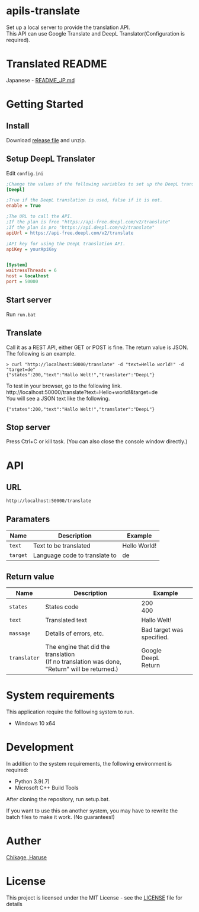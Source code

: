 # apils-translate
Set up a local server to provide the translation API.  
This API can use Google Translate and DeepL Translator(Configuration is required).

# Translated README
Japanese - [README_JP.md](https://github.com/chikage8640/apils-translate/blob/main/docments/README_JP.md)

# Getting Started
## Install
Download [release file](https://github.com/chikage8640/apils-translate/releases) and unzip.

## Setup DeepL Translater
Edit `config.ini`

```ini:config.ini
;Change the values of the following variables to set up the DeepL translation.
[Deepl]

;True if the DeepL translation is used, false if it is not.
enable = True

;The URL to call the API.
;If the plan is free "https://api-free.deepl.com/v2/translate"
;If the plan is pro "https://api.deepl.com/v2/translate"
apiUrl = https://api-free.deepl.com/v2/translate

;API key for using the DeepL translation API.
apiKey = yourApiKey


[System]
waitressThreads = 6
host = localhost
port = 50000
```


## Start server
Run `run.bat`

## Translate
Call it as a REST API, either GET or POST is fine. The return value is JSON.  
The following is an example.

```
> curl "http://localhost:50000/translate" -d "text=Hello world!" -d "target=de"
{"states":200,"text":"Hallo Welt!","translater":"DeepL"}
```
To test in your browser, go to the following link.  
http://localhost:50000/translate?text=Hello+world!&target=de  
You will see a JSON text like the following.  
```
{"states":200,"text":"Hallo Welt!","translater":"DeepL"}
```
## Stop server
Press Ctrl+C or kill task. (You can also close the console window directly.)

# API
## URL
`http://localhost:50000/translate`
## Paramaters
| Name | Description | Example |
| ---- | ---- | ---- |
| `text` | Text to be translated | Hello World! |
| `target` | Language code to translate to | de |
## Return value
| Name | Description | Example |
| ---- | ---- | ---- |
| `states` | States code | 200<br/>400 |
| `text` | Translated text | Hallo Welt! |
| `massage` | Details of errors, etc. | Bad target was specified. |
| `translater` | The engine that did the translation<br/>(If no translation was done, "Return" will be returned.) | Google<br/>DeepL<br/>Return

# System requirements
This application require the folllowing system to run.
- Windows 10 x64 

# Development
In addition to the system requirements, the following environment is required:
- Python 3.9(.7)
- Microsoft C++ Build Tools

After cloning the repository, run setup.bat.

If you want to use this on another system, you may have to rewrite the batch files to make it work. (No guarantees!)

# Auther
[Chikage, Haruse](https://github.com/chikage8640)

# License
This project is licensed under the MIT License - see the [LICENSE](https://github.com/chikage8640/apils-translate/blob/main/LICENSE) file for details
